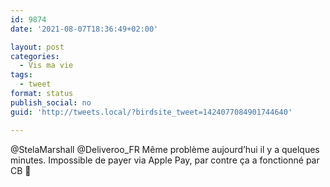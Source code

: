 ```yaml
---
id: 9874
date: '2021-08-07T18:36:49+02:00'

layout: post
categories:
  - Vis ma vie
tags:
  - tweet
format: status
publish_social: no
guid: 'http://tweets.local/?birdsite_tweet=1424077084901744640'

---
```


@StelaMarshall @Deliveroo\_FR Même problème aujourd’hui il y a quelques minutes. Impossible de payer via Apple Pay, par contre ça a fonctionné par CB 🤔